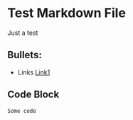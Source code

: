 # Test Markdown File

Just a test

## Bullets:
* Links [Link1](https://example.com)

## Code Block
```
Some code
```